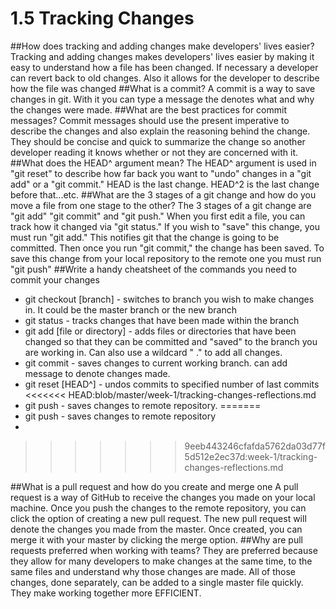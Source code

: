 # 1.5 Tracking Changes

##How does tracking and adding changes make developers' lives easier?
Tracking and adding changes makes developers' lives easier by making it easy to understand how a file has been changed. If necessary a developer can revert back to old changes. Also it allows for the developer to describe how the file was changed
##What is a commit?
A commit is a way to save changes in git. With it you can type a message the denotes what and why the changes were made.
##What are the best practices for commit messages?
Commit messages should use the present imperative to describe the changes and also explain the reasoning behind the change. They should be concise and quick to summarize the change so another developer reading it knows whether or not they are concerned with it.
##What does the HEAD^ argument mean?
The HEAD^ argument is used in "git reset" to describe how far back you want to "undo" changes in a "git add" or a "git commit." HEAD is the last change. HEAD^2 is the last change before that...etc.
##What are the 3 stages of a git change and how do you move a file from one stage to the other?
The 3 stages of a git change are "git add" "git commit" and "git push." When you first edit a file, you can track how it changed via "git status." If you wish to "save" this change, you must run "git add." This notifies git that the change is going to be committed. Then once you run "git commit," the change has been saved. To save this change from your local repository to the remote one you must run "git push"
##Write a handy cheatsheet of the commands you need to commit your changes
* git checkout [branch] - switches to branch you wish to make changes in. It could be the master branch or the new branch
* git status - tracks changes that have been made within the branch
* git add [file or directory] - adds files or directories that have been changed so that they can be committed and "saved" to the branch you are working in. Can also use a wildcard " ." to add all changes.
* git commit - saves changes to current working branch. can add message to denote changes made. 
* git reset [HEAD^] - undos commits to specified number of last commits
<<<<<<< HEAD:blob/master/week-1/tracking-changes-reflections.md
* git push - saves changes to remote repository.
=======
* git push - saves changes to remote repository
*

>>>>>>> 9eeb443246cfafda5762da03d77f5d512e2ec37d:week-1/tracking-changes-reflections.md

##What is a pull request and how do you create and merge one
A pull request is a way of GitHub to receive the changes you made on your local machine. Once you push the changes to the remote repository, you can click the option of creating a new pull request. The new pull request will denote the changes you made from the master. Once created, you can merge it with your master by clicking the merge option.
##Why are pull requests preferred when working with teams?
They are preferred because they allow for many developers to make changes at the same time, to the same files and understand why those changes are made. All of those changes, done separately, can be added to a single master file quickly. They make working together more EFFICIENT.
